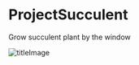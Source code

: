 # ProjectSucculent
Grow succulent plant by the window

 ![titleImage](https://img1.daumcdn.net/thumb/R1280x0/?scode=mtistory2&fname=https%3A%2F%2Fk.kakaocdn.net%2Fdn%2Fbh52Ty%2FbtqCzA5GAWG%2FYvir0PhRClvRerd8VlokrK%2Fimg.png)
